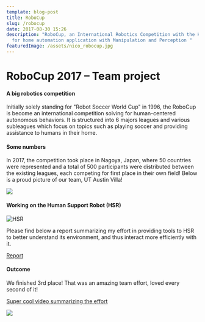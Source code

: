 ```yaml
---
template: blog-post
title: RoboCup
slug: /robocup
date: 2017-08-30 15:26
description: "RoboCup, an International Robotics Competition with the HSR robot
  for home automation application with Manipulation and Perception "
featuredImage: /assets/nico_robocup.jpg
---
```

<!--StartFragment-->

# RoboCup 2017 – Team project

#### A big robotics competition

Initially solely standing for "Robot Soccer World Cup" in 1996, the RoboCup is become an international competition solving for human-centered autonomous behaviors. It is structured into 6 majors leagues and various subleagues which focus on topics such as playing soccer and providing assistance to humans in their home.

#### Some numbers

In 2017, the competition took place in Nagoya, Japan, where 50 countries were represented and a total of 500 participants were distributed between the existing leagues, each competing for first place in their own field! Below is a proud picture of our team, UT Austin Villa!

![](/assets/image1.jpg)

#### Working on the Human Support Robot (HSR)

![HSR](/assets/hsr.jpg)

Please find below a report summarizing my effort in providing tools to HSR to better understand its environment, and thus interact more efficiently with it.

[Report](https://www.dropbox.com/s/xb7wpd72bk2970j/Article%20Nicolas%20Brissonneau.pdf?dl=0)

#### Outcome

We finished 3rd place! That was an amazing team effort, loved every second of it!

[Super cool video summarizing the effort](https://www.youtube.com/watch?v=19GxZfZhyfM&feature=emb_title&ab_channel=UTHumanCenteredRoboticsLab)

![](/assets/third_place.jpg)

<!--EndFragment-->